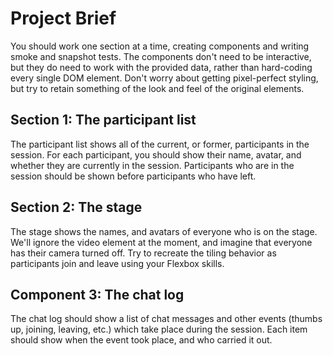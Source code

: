 # Project Brief

You should work one section at a time, creating components and writing smoke and snapshot tests. The components don't need to be interactive, but they do need to work with the provided data, rather than hard-coding every single DOM element. Don't worry about getting pixel-perfect styling, but try to retain something of the look and feel of the original elements.

## Section 1: The participant list

The participant list shows all of the current, or former, participants in the session. For each participant, you should show their name, avatar, and whether they are currently in the session. Participants who are in the session should be shown before participants who have left.

## Section 2: The stage

The stage shows the names, and avatars of everyone who is on the stage. We'll ignore the video element at the moment, and imagine that everyone has their camera turned off. Try to recreate the tiling behavior as participants join and leave using your Flexbox skills.

## Component 3: The chat log

The chat log should show a list of chat messages and other events (thumbs up, joining, leaving, etc.) which take place during the session. Each item should show when the event took place, and who carried it out.
